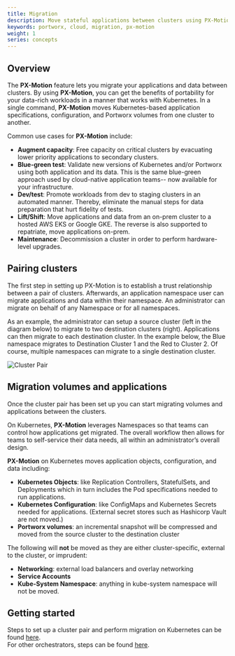 ```yaml
---
title: Migration
description: Move stateful applications between clusters using PX-Motion
keywords: portworx, cloud, migration, px-motion
weight: 1
series: concepts
---
```


## Overview
The **PX-Motion** feature lets you migrate your applications and data between
clusters. By using **PX-Motion**, you can get the benefits of portability for your
data-rich workloads in a manner that works with Kubernetes. In a single command,
**PX-Motion** moves Kubernetes-based application specifications, configuration,
and Portworx volumes from one cluster to another. 

Common use cases for **PX-Motion** include:

* **Augment capacity**: Free capacity on critical clusters by evacuating lower
    priority applications to secondary clusters.
* **Blue-green test**: Validate new versions of Kubernetes and/or Portworx using
    both application and its data. This is the same blue-green approach used by
    cloud-native application teams-- now available for your infrastructure.
* **Dev/test**: Promote workloads from dev to staging clusters in an automated
    manner. Thereby, eliminate the manual steps for data preparation that hurt
    fidelity of tests.
* **Lift/Shift**: Move applications and data from an on-prem cluster to a hosted
    AWS EKS or Google GKE. The reverse is also supported to repatriate, move
    applications on-prem.
* **Maintenance**: Decommission a cluster in order to perform hardware-level
    upgrades.

## Pairing clusters
The first step in setting up PX-Motion is to establish a trust relationship between a pair of clusters.
Afterwards, an application namespace user can migrate applications and data within their namespace.
An administrator can migrate on behalf of any Namespace or for all namespaces. 

As an example, the administrator can setup a source cluster (left in the diagram below) to migrate to two
destination clusters (right). Applications can then migrate to each destination cluster. In the example below,
the Blue namespace migrates to Destination Cluster 1 and the Red to Cluster 2. Of course, multiple namespaces
can migrate to a single destination cluster.

![Cluster Pair](/img/cluster-pair.png)

## Migration volumes and applications

Once the cluster pair has been set up you can start migrating volumes and applications between the clusters. 

On Kubernetes, **PX-Motion** leverages Namespaces so that teams can control how
applications get migrated. The overall workflow then allows for teams to
self-service their data needs, all within an administrator’s overall design.

**PX-Motion** on Kubernetes moves application objects, configuration, and data including:

* **Kubernetes Objects**: like Replication Controllers, StatefulSets, and Deployments
which in turn includes the Pod specifications needed to run applications. 
* **Kubernetes Configuration**: like ConfigMaps and Kubernetes Secrets needed for
applications. (External secret stores such as Hashicorp Vault are not moved.) 
* **Portworx volumes**: an incremental snapshot will be compressed and moved from
the source cluster to the destination cluster

The following will **not** be moved as they are either cluster-specific,
external to the cluster, or imprudent:

* **Networking**: external load balancers and overlay networking
* **Service Accounts**
* **Kube-System Namespace**: anything in kube-system namespace will not be moved.

## Getting started  

Steps to set up a cluster pair and perform migration on Kubernetes can be found [here](/portworx-install-with-kubernetes/px-motion). <br>
For other orchestrators, steps can be found [here](/install-with-other/px-motion).

